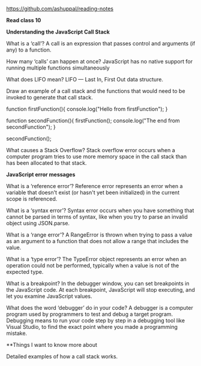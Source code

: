https://github.com/ashuppal/reading-notes

**Read class 10**

**Understanding the JavaScript Call Stack**

What is a ‘call’?
A call is an expression that passes control and arguments (if any) to a function.

How many ‘calls’ can happen at once?
JavaScript has no native support for running multiple functions simultaneously

What does LIFO mean?
LIFO — Last In, First Out data structure.

Draw an example of a call stack and the functions that would need to be invoked to generate that call stack.

function firstFunction(){
  console.log("Hello from firstFunction");
}

function secondFunction(){
  firstFunction();
  console.log("The end from secondFunction");
}

secondFunction();

What causes a Stack Overflow?
Stack overflow error occurs when a computer program tries to use more memory space in the call stack than has been allocated to that stack.

**JavaScript error messages**

What is a ‘reference error’?
Reference error represents an error when a variable that doesn't exist (or hasn't yet been initialized) in the current scope is referenced.

What is a ‘syntax error’?
Syntax error occurs when you have something that cannot be parsed in terms of syntax, like when you try to parse an invalid object using JSON.parse.

What is a ‘range error’?
A RangeError is thrown when trying to pass a value as an argument to a function that does not allow a range that includes the value. 

What is a ‘type error’?
The TypeError object represents an error when an operation could not be performed, typically when a value is not of the expected type. 

What is a breakpoint?
In the debugger window, you can set breakpoints in the JavaScript code.
At each breakpoint, JavaScript will stop executing, and let you examine JavaScript values. 

What does the word ‘debugger’ do in your code?
A debugger is a computer program used by programmers to test and debug a target program.
Debugging means to run your code step by step in a debugging tool like Visual Studio, to find the exact point where you made a programming mistake.

**Things I want to know more about

Detailed examples of how a call stack works.
